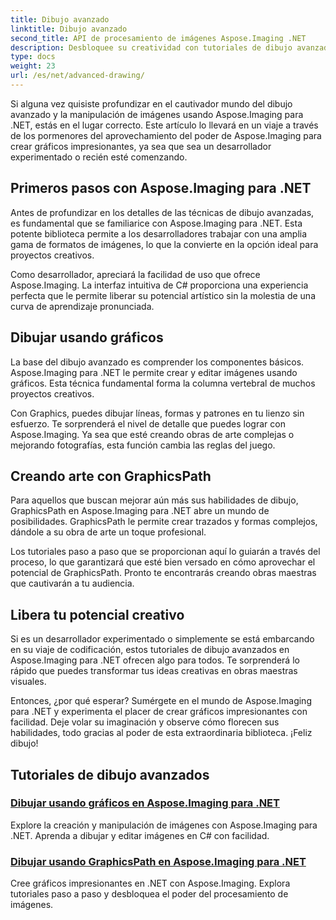 ```yaml
---
title: Dibujo avanzado
linktitle: Dibujo avanzado
second_title: API de procesamiento de imágenes Aspose.Imaging .NET
description: Desbloquee su creatividad con tutoriales de dibujo avanzados en Aspose.Imaging para .NET. Aprenda a crear y editar imágenes sin esfuerzo con C#.
type: docs
weight: 23
url: /es/net/advanced-drawing/
---
```


Si alguna vez quisiste profundizar en el cautivador mundo del dibujo avanzado y la manipulación de imágenes usando Aspose.Imaging para .NET, estás en el lugar correcto. Este artículo lo llevará en un viaje a través de los pormenores del aprovechamiento del poder de Aspose.Imaging para crear gráficos impresionantes, ya sea que sea un desarrollador experimentado o recién esté comenzando.

## Primeros pasos con Aspose.Imaging para .NET

Antes de profundizar en los detalles de las técnicas de dibujo avanzadas, es fundamental que se familiarice con Aspose.Imaging para .NET. Esta potente biblioteca permite a los desarrolladores trabajar con una amplia gama de formatos de imágenes, lo que la convierte en la opción ideal para proyectos creativos.

Como desarrollador, apreciará la facilidad de uso que ofrece Aspose.Imaging. La interfaz intuitiva de C# proporciona una experiencia perfecta que le permite liberar su potencial artístico sin la molestia de una curva de aprendizaje pronunciada.

## Dibujar usando gráficos

La base del dibujo avanzado es comprender los componentes básicos. Aspose.Imaging para .NET le permite crear y editar imágenes usando gráficos. Esta técnica fundamental forma la columna vertebral de muchos proyectos creativos. 

Con Graphics, puedes dibujar líneas, formas y patrones en tu lienzo sin esfuerzo. Te sorprenderá el nivel de detalle que puedes lograr con Aspose.Imaging. Ya sea que esté creando obras de arte complejas o mejorando fotografías, esta función cambia las reglas del juego.

## Creando arte con GraphicsPath

Para aquellos que buscan mejorar aún más sus habilidades de dibujo, GraphicsPath en Aspose.Imaging para .NET abre un mundo de posibilidades. GraphicsPath le permite crear trazados y formas complejos, dándole a su obra de arte un toque profesional.

Los tutoriales paso a paso que se proporcionan aquí lo guiarán a través del proceso, lo que garantizará que esté bien versado en cómo aprovechar el potencial de GraphicsPath. Pronto te encontrarás creando obras maestras que cautivarán a tu audiencia.

## Libera tu potencial creativo

Si es un desarrollador experimentado o simplemente se está embarcando en su viaje de codificación, estos tutoriales de dibujo avanzados en Aspose.Imaging para .NET ofrecen algo para todos. Te sorprenderá lo rápido que puedes transformar tus ideas creativas en obras maestras visuales.

Entonces, ¿por qué esperar? Sumérgete en el mundo de Aspose.Imaging para .NET y experimenta el placer de crear gráficos impresionantes con facilidad. Deje volar su imaginación y observe cómo florecen sus habilidades, todo gracias al poder de esta extraordinaria biblioteca. ¡Feliz dibujo!
## Tutoriales de dibujo avanzados
### [Dibujar usando gráficos en Aspose.Imaging para .NET](./draw-using-graphics/)
Explore la creación y manipulación de imágenes con Aspose.Imaging para .NET. Aprenda a dibujar y editar imágenes en C# con facilidad.
### [Dibujar usando GraphicsPath en Aspose.Imaging para .NET](./draw-using-graphicspath/)
Cree gráficos impresionantes en .NET con Aspose.Imaging. Explora tutoriales paso a paso y desbloquea el poder del procesamiento de imágenes.